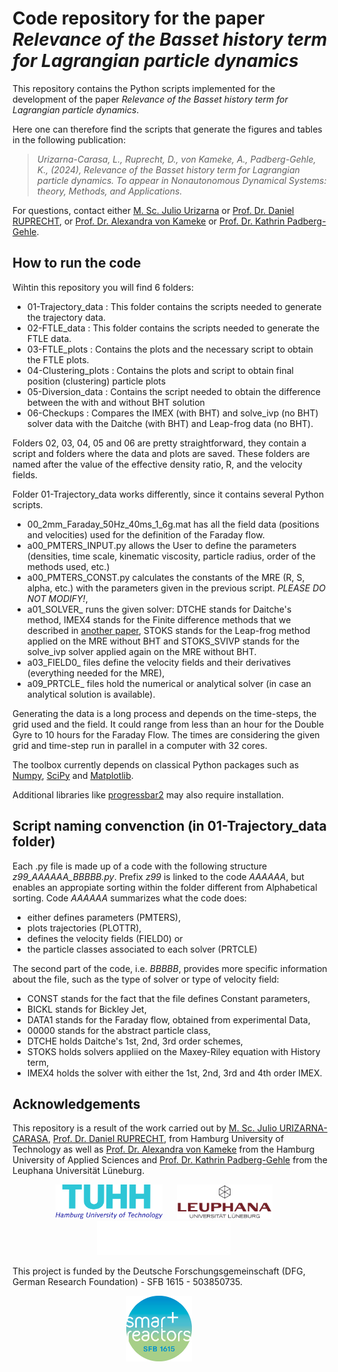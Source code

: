 # Code repository for the paper _Relevance of the Basset history term for Lagrangian particle dynamics_

This repository contains the Python scripts implemented for the development of the paper _Relevance of the Basset history term for Lagrangian particle dynamics_.

Here one can therefore find the scripts that generate the figures and tables in the following publication:

> _Urizarna-Carasa, L., Ruprecht, D., von Kameke, A., Padberg-Gehle, K., (2024), Relevance of the Basset history term for Lagrangian particle dynamics. To appear in Nonautonomous Dynamical Systems: theory, Methods, and Applications._

For questions, contact either [M. Sc. Julio Urizarna](https://www.linkedin.com/in/julio-urizarna/) or [Prof. Dr. Daniel RUPRECHT](https://www.mat.tuhh.de/home/druprecht/?homepage_id=druprecht), or [Prof. Dr. Alexandra von Kameke](https://www.haw-hamburg.de/hochschule/beschaeftigte/detail/person/person/show/alexandra-von-kameke/) or [Prof. Dr. Kathrin Padberg-Gehle](https://www.leuphana.de/institute/imd/personen/kathrin-padberg-gehle.html).

## How to run the code

Wihtin this repository you will find 6 folders:

- 01-Trajectory_data : This folder contains the scripts needed to generate the trajectory data.
- 02-FTLE_data : This folder contains the scripts needed to generate the FTLE data.
- 03-FTLE_plots : Contains the plots and the necessary script to obtain the FTLE plots.
- 04-Clustering_plots : Contains the plots and script to obtain final position (clustering) particle plots
- 05-Diversion_data : Contains the script needed to obtain the difference between the with and without BHT solution
- 06-Checkups : Compares the IMEX (with BHT) and solve_ivp (no BHT) solver data with the Daitche (with BHT) and Leap-frog data (no BHT).

Folders 02, 03, 04, 05 and 06 are pretty straightforward, they contain a script and folders where the data and plots are saved. These folders are named after the value of the effective density ratio, R, and the velocity fields.

Folder 01-Trajectory_data works differently, since it contains several Python scripts.

- 00_2mm_Faraday_50Hz_40ms_1_6g.mat has all the field data (positions and velocities) used for the definition of the Faraday flow.
- a00_PMTERS_INPUT.py allows the User to define the parameters (densities, time scale, kinematic viscosity, particle radius, order of the methods used, etc.)
- a00_PMTERS_CONST.py calculates the constants of the MRE (R, S, alpha, etc.) with the parameters given in the previous script. *PLEASE DO NOT MODIFY!*,
- a01_SOLVER_ runs the given solver: DTCHE stands for Daitche's method, IMEX4 stands for the Finite difference methods that we described in [another paper](https://arxiv.org/abs/2403.13515), STOKS stands for the Leap-frog method applied on the MRE without BHT and STOKS_SVIVP stands for the solve_ivp solver applied again on the MRE without BHT.
- a03_FIELD0_ files define the velocity fields and their derivatives (everything needed for the MRE),
- a09_PRTCLE_ files hold the numerical or analytical solver (in case an analytical solution is available).

Generating the data is a long process and depends on the time-steps, the grid used and the field. It could range from less than an hour for the Double Gyre to 10 hours for the Faraday Flow. The times are considering the given grid and time-step run in parallel in a computer with 32 cores.

The toolbox currently depends on classical Python packages such as [Numpy](https://numpy.org/), [SciPy](https://scipy.org/) and [Matplotlib](https://matplotlib.org/).

Additional libraries like [progressbar2](https://pypi.org/project/progressbar2/) may also require installation.

## Script naming convenction (in 01-Trajectory_data folder)

Each .py file is made up of a code with the following structure *z99_AAAAAA_BBBBB.py*. Prefix *z99* is linked to the code *AAAAAA*, but enables an appropiate sorting within the folder different from Alphabetical sorting. Code *AAAAAA* summarizes what the code does:

 - either defines parameters (PMTERS),
 - plots trajectories (PLOTTR),
 - defines the velocity fields (FIELD0) or
 - the particle classes associated to each solver (PRTCLE)

 The second part of the code, i.e. *BBBBB*, provides more specific information about the file, such as the type of solver or type of velocity field:

 - CONST stands for the fact that the file defines Constant parameters,
 - BICKL stands for Bickley Jet,
 - DATA1 stands for the Faraday flow, obtained from experimental Data,
 - 00000 stands for the abstract particle class,
 - DTCHE holds Daitche's 1st, 2nd, 3rd order schemes,
 - STOKS holds solvers appliied on the Maxey-Riley equation with History term,
 - IMEX4 holds the solver with either the 1st, 2nd, 3rd and 4th order IMEX.

## Acknowledgements

This repository is a result of the work carried out by 
[ M. Sc. Julio URIZARNA-CARASA](https://www.mat.tuhh.de/home/jurizarna_en), [Prof. Dr. Daniel RUPRECHT](https://www.mat.tuhh.de/home/druprecht/?homepage_id=druprecht), from Hamburg University of Technology as well as [Prof. Dr. Alexandra von Kameke](https://www.haw-hamburg.de/hochschule/beschaeftigte/detail/person/person/show/alexandra-von-kameke/) from the Hamburg University of Applied Sciences and [Prof. Dr. Kathrin Padberg-Gehle](https://www.leuphana.de/institute/imd/personen/kathrin-padberg-gehle.html) from the Leuphana Universität Lüneburg.

<p align="center">
  <img src="./Logos/tuhh-logo.png" height="55"/> &nbsp;&nbsp;&nbsp;&nbsp;
  <img src="./Logos/leuphana_logo.svg" height="55"/> &nbsp;&nbsp;&nbsp;&nbsp;
  <img src="./Logos/HAW_Marke_weiss_RGB.svg" height="55"/> &nbsp;&nbsp;&nbsp;&nbsp;
</p>

This project is funded by the Deutsche Forschungsgemeinschaft (DFG, German Research Foundation) - SFB 1615 - 503850735.

<p align="center">
  <img src="./Logos/tu_SMART_LOGO_02.jpg" height="105"/> &nbsp;&nbsp;&nbsp;&nbsp;&nbsp;&nbsp;&nbsp;&nbsp;
</p>
